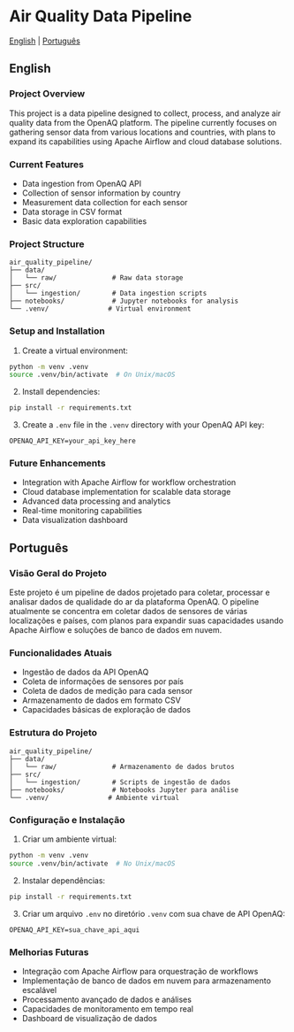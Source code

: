 # Air Quality Data Pipeline

[English](#english) | [Português](#português)

## English

### Project Overview
This project is a data pipeline designed to collect, process, and analyze air quality data from the OpenAQ platform. The pipeline currently focuses on gathering sensor data from various locations and countries, with plans to expand its capabilities using Apache Airflow and cloud database solutions.

### Current Features
- Data ingestion from OpenAQ API
- Collection of sensor information by country
- Measurement data collection for each sensor
- Data storage in CSV format
- Basic data exploration capabilities

### Project Structure
```
air_quality_pipeline/
├── data/
│   └── raw/              # Raw data storage
├── src/
│   └── ingestion/        # Data ingestion scripts
├── notebooks/            # Jupyter notebooks for analysis
└── .venv/               # Virtual environment
```

### Setup and Installation
1. Create a virtual environment:
```bash
python -m venv .venv
source .venv/bin/activate  # On Unix/macOS
```

2. Install dependencies:
```bash
pip install -r requirements.txt
```

3. Create a `.env` file in the `.venv` directory with your OpenAQ API key:
```
OPENAQ_API_KEY=your_api_key_here
```

### Future Enhancements
- Integration with Apache Airflow for workflow orchestration
- Cloud database implementation for scalable data storage
- Advanced data processing and analytics
- Real-time monitoring capabilities
- Data visualization dashboard

## Português

### Visão Geral do Projeto
Este projeto é um pipeline de dados projetado para coletar, processar e analisar dados de qualidade do ar da plataforma OpenAQ. O pipeline atualmente se concentra em coletar dados de sensores de várias localizações e países, com planos para expandir suas capacidades usando Apache Airflow e soluções de banco de dados em nuvem.

### Funcionalidades Atuais
- Ingestão de dados da API OpenAQ
- Coleta de informações de sensores por país
- Coleta de dados de medição para cada sensor
- Armazenamento de dados em formato CSV
- Capacidades básicas de exploração de dados

### Estrutura do Projeto
```
air_quality_pipeline/
├── data/
│   └── raw/              # Armazenamento de dados brutos
├── src/
│   └── ingestion/        # Scripts de ingestão de dados
├── notebooks/            # Notebooks Jupyter para análise
└── .venv/               # Ambiente virtual
```

### Configuração e Instalação
1. Criar um ambiente virtual:
```bash
python -m venv .venv
source .venv/bin/activate  # No Unix/macOS
```

2. Instalar dependências:
```bash
pip install -r requirements.txt
```

3. Criar um arquivo `.env` no diretório `.venv` com sua chave de API OpenAQ:
```
OPENAQ_API_KEY=sua_chave_api_aqui
```

### Melhorias Futuras
- Integração com Apache Airflow para orquestração de workflows
- Implementação de banco de dados em nuvem para armazenamento escalável
- Processamento avançado de dados e análises
- Capacidades de monitoramento em tempo real
- Dashboard de visualização de dados
